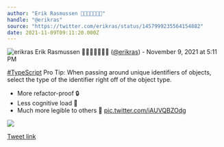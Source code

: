 ```yaml
---
author: "Erik Rasmussen 👨🏻‍💻🇺🇸🇪🇸"
handle: "@erikras"
source: "https://twitter.com/erikras/status/1457999235564154882"
date: 2021-11-09T09:11:20.000Z
---
```


![erikras](https://pbs.twimg.com/profile_images/1484421794803208192/r2zQ_mx3_normal.jpg)
Erik Rasmussen 👨🏻‍💻🇺🇸🇪🇸 ([@erikras](https://twitter.com/erikras)) - November 9, 2021 at 5:11 PM

[#TypeScript](https://twitter.com/hashtag/TypeScript) Pro Tip: When passing around unique identifiers of objects, select the type of the identifier right off of the object type.

- More refactor-proof 🔒
- Less cognitive load 🤯
- Much more legible to others 🧐 [pic.twitter.com/iAUVQBZOdg](https://twitter.com/erikras/status/1457999235564154882/photo/1)

![](https://pbs.twimg.com/media/FDvak5QWEAUUK2m.jpg)

[Tweet link](https://twitter.com/erikras/status/1457999235564154882)
